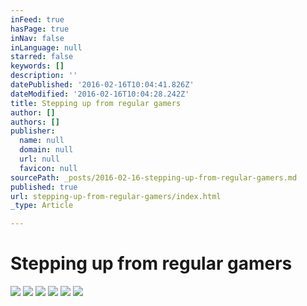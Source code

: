 ```yaml
---
inFeed: true
hasPage: true
inNav: false
inLanguage: null
starred: false
keywords: []
description: ''
datePublished: '2016-02-16T10:04:41.826Z'
dateModified: '2016-02-16T10:04:28.242Z'
title: Stepping up from regular gamers
author: []
authors: []
publisher:
  name: null
  domain: null
  url: null
  favicon: null
sourcePath: _posts/2016-02-16-stepping-up-from-regular-gamers.md
published: true
url: stepping-up-from-regular-gamers/index.html
_type: Article

---
```

# Stepping up from regular gamers
![](https://the-grid-user-content.s3-us-west-2.amazonaws.com/c65ceed4-3d1a-4b14-8159-abd9d57f5388.jpg)
![](https://the-grid-user-content.s3-us-west-2.amazonaws.com/899484f5-0f29-45a1-a781-3bc8cd27c0a4.jpg)
![](https://the-grid-user-content.s3-us-west-2.amazonaws.com/93238f69-dc0a-4c23-acef-ae80f5bdaa9f.jpg)
![](https://the-grid-user-content.s3-us-west-2.amazonaws.com/92f70c29-3d73-4929-a771-5d4256cdbbe6.jpg)
![](https://the-grid-user-content.s3-us-west-2.amazonaws.com/5593f516-e89f-4385-8986-74d633f10368.jpg)
![](https://the-grid-user-content.s3-us-west-2.amazonaws.com/696fe047-57bb-4c76-b356-92dbc04a957e.jpg)